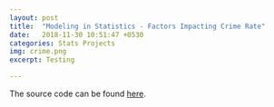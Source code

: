 ```yaml
---
layout: post
title:  "Modeling in Statistics - Factors Impacting Crime Rate"
date:   2018-11-30 10:51:47 +0530
categories: Stats Projects
img: crime.png
excerpt: Testing

---
```


<!--<embed src="https://dasaditi.github.io/Stats-Regression.pdf" type="application/pdf" width="1000px" height="1000px"/>-->
The source code can be found [here](https://github.com/dasaditi/statistics/tree/master/Regression). 

<object data="https://dasaditi.github.io/pdfs/Stats-Regression.pdf" width="1000px" height="1000px" type='application/pdf' ></object>


